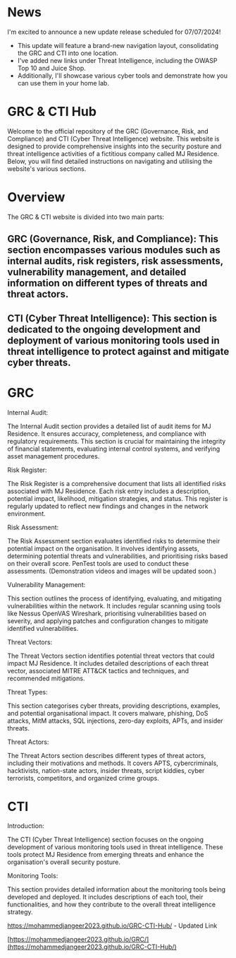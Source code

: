 # News

I'm excited to announce a new update release scheduled for 07/07/2024!

- This update will feature a brand-new navigation layout, consolidating the GRC and CTI into one location.
- I've added new links under Threat Intelligence, including the OWASP Top 10 and Juice Shop.
- Additionally, I'll showcase various cyber tools and demonstrate how you can use them in your home lab.



# GRC & CTI Hub

Welcome to the official repository of the GRC (Governance, Risk, and Compliance) and CTI (Cyber Threat Intelligence) website. This website is designed to provide comprehensive insights into the security posture and threat intelligence activities of a fictitious company called MJ Residence. Below, you will find detailed instructions on navigating and utilising the website's various sections.

# Overview

The GRC & CTI website is divided into two main parts:

## GRC (Governance, Risk, and Compliance): This section encompasses various modules such as internal audits, risk registers, risk assessments, vulnerability management, and detailed information on different types of threats and threat actors.

## CTI (Cyber Threat Intelligence): This section is dedicated to the ongoing development and deployment of various monitoring tools used in threat intelligence to protect against and mitigate cyber threats.

# GRC

Internal Audit:

The Internal Audit section provides a detailed list of audit items for MJ Residence. It ensures accuracy, completeness, and compliance with regulatory requirements. This section is crucial for maintaining the integrity of financial statements, evaluating internal control systems, and verifying asset management procedures.

Risk Register:

The Risk Register is a comprehensive document that lists all identified risks associated with MJ Residence. Each risk entry includes a description, potential impact, likelihood, mitigation strategies, and status. This register is regularly updated to reflect new findings and changes in the network environment.

Risk Assessment:

The Risk Assessment section evaluates identified risks to determine their potential impact on the organisation. It involves identifying assets, determining potential threats and vulnerabilities, and prioritising risks based on their overall score. PenTest tools are used to conduct these assessments. (Demonstration videos and images will be updated soon.)

Vulnerability Management:

This section outlines the process of identifying, evaluating, and mitigating vulnerabilities within the network. It includes regular scanning using tools like Nessus OpenVAS Wireshark, prioritising vulnerabilities based on severity, and applying patches and configuration changes to mitigate identified vulnerabilities.

Threat Vectors:

The Threat Vectors section identifies potential threat vectors that could impact MJ Residence. It includes detailed descriptions of each threat vector, associated MITRE ATT&CK tactics and techniques, and recommended mitigations.

Threat Types:

This section categorises cyber threats, providing descriptions, examples, and potential organisational impact. It covers malware, phishing, DoS attacks, MitM attacks, SQL injections, zero-day exploits, APTs, and insider threats.

Threat Actors:

The Threat Actors section describes different types of threat actors, including their motivations and methods. It covers APTS, cybercriminals, hacktivists, nation-state actors, insider threats, script kiddies, cyber terrorists, competitors, and organized crime groups.

# CTI

Introduction:

The CTI (Cyber Threat Intelligence) section focuses on the ongoing development of various monitoring tools used in threat intelligence. These tools protect MJ Residence from emerging threats and enhance the organisation's overall security posture.

Monitoring Tools:

This section provides detailed information about the monitoring tools being developed and deployed. It includes descriptions of each tool, their functionalities, and how they contribute to the overall threat intelligence strategy.

https://mohammedjangeer2023.github.io/GRC-CTI-Hub/ - Updated Link































[https://mohammedjangeer2023.github.io/GRC/](https://mohammedjangeer2023.github.io/GRC-CTI-Hub/)

